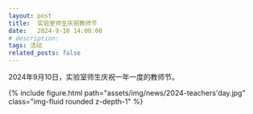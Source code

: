 ```yaml
---
layout: post
title:  实验室师生庆祝教师节
date:   2024-9-10 14:00:00
# description:
tags: 活动
related_posts: false
---
```


2024年9月10日，实验室师生庆祝一年一度的教师节。

<div class="row mt-3">
    <div class="col-sm mt-3 mt-md-0">
        {% include figure.html path="assets/img/news/2024-teachers'day.jpg" class="img-fluid rounded z-depth-1" %}
    </div>
</div>